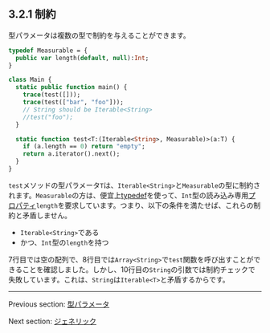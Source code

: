 ## 3.2.1 制約

型パラメータは複数の型で制約を与えることができます。

```haxe
typedef Measurable = {
  public var length(default, null):Int;
}

class Main {
  static public function main() {
    trace(test([]));
    trace(test(["bar", "foo"]));
    // String should be Iterable<String>
    //test("foo");
  }

  static function test<T:(Iterable<String>, Measurable)>(a:T) {
    if (a.length == 0) return "empty";
    return a.iterator().next();
  }
}
```

`test`メソッドの型パラメータ`T`は、`Iterable<String>`と`Measurable`の型に制約されます。`Measurable`の方は、便宜上[typedef](type-system-typedef.md)を使って、`Int`型の読み込み専用[プロパティ](class-field-property.md)`length`を要求しています。つまり、以下の条件を満たせば、これらの制約と矛盾しません。

* `Iterable<String>`である
* かつ、`Int`型の`length`を持つ

7行目では空の配列で、8行目では`Array<String>`で`test`関数を呼び出すことができることを確認しました。しかし、10行目の`String`の引数では制約チェックで失敗しています。これは、`String`は`Iterable<T>`と矛盾するからです。

---

Previous section: [型パラメータ](type-system-type-parameters.md)

Next section: [ジェネリック](type-system-generic.md)
